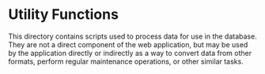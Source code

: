 # Utility Functions
This directory contains scripts used to process data for use in the database.  They are not a direct component of the web application, but may be used by the application directly or indirectly as a way to convert data from other formats, perform regular maintenance operations, or other similar tasks.
